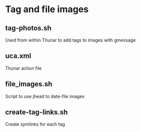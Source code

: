 
# Tag and file images

## tag-photos.sh

Used from within Thunar to add tags to images with gmessage

## uca.xml

Thunar action file


## file_images.sh

Script to use jhead to date-file images


## create-tag-links.sh

Create symlinks for each tag


